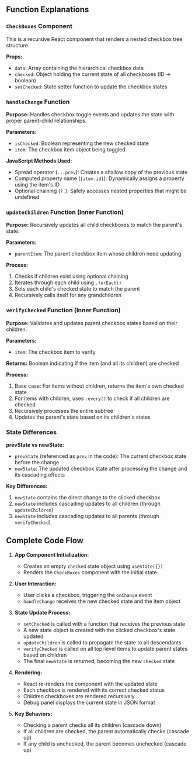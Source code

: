 ## Function Explanations

### `CheckBoxes` Component

This is a recursive React component that renders a nested checkbox tree structure.

**Props:**

- `data`: Array containing the hierarchical checkbox data
- `checked`: Object holding the current state of all checkboxes (ID → boolean)
- `setChecked`: State setter function to update the checkbox states

### `handleChange` Function

**Purpose:** Handles checkbox toggle events and updates the state with proper parent-child relationships.

**Parameters:**

- `isChecked`: Boolean representing the new checked state
- `item`: The checkbox item object being toggled

**JavaScript Methods Used:**

- Spread operator (`...prev`): Creates a shallow copy of the previous state
- Computed property name (`[item.id]`): Dynamically assigns a property using the item's ID
- Optional chaining (`?.`): Safely accesses nested properties that might be undefined

### `updateChildren` Function (Inner Function)

**Purpose:** Recursively updates all child checkboxes to match the parent's state.

**Parameters:**

- `parentItem`: The parent checkbox item whose children need updating

**Process:**

1. Checks if children exist using optional chaining
2. Iterates through each child using `.forEach()`
3. Sets each child's checked state to match the parent
4. Recursively calls itself for any grandchildren

### `verifyChecked` Function (Inner Function)

**Purpose:** Validates and updates parent checkbox states based on their children.

**Parameters:**

- `item`: The checkbox item to verify

**Returns:** Boolean indicating if the item (and all its children) are checked

**Process:**

1. Base case: For items without children, returns the item's own checked state
2. For items with children, uses `.every()` to check if all children are checked
3. Recursively processes the entire subtree
4. Updates the parent's state based on its children's states

### State Differences

**prevState vs newState:**

- `prevState` (referenced as `prev` in the code): The current checkbox state before the change
- `newState`: The updated checkbox state after processing the change and its cascading effects

**Key Differences:**

1. `newState` contains the direct change to the clicked checkbox
2. `newState` includes cascading updates to all children (through `updateChildren`)
3. `newState` includes cascading updates to all parents (through `verifyChecked`)

## Complete Code Flow

1. **App Component Initialization:**

   - Creates an empty `checked` state object using `useState({})`
   - Renders the `CheckBoxes` component with the initial state

2. **User Interaction:**

   - User clicks a checkbox, triggering the `onChange` event
   - `handleChange` receives the new checked state and the item object

3. **State Update Process:**

   - `setChecked` is called with a function that receives the previous state
   - A new state object is created with the clicked checkbox's state updated
   - `updateChildren` is called to propagate the state to all descendants
   - `verifyChecked` is called on all top-level items to update parent states based on children
   - The final `newState` is returned, becoming the new `checked` state

4. **Rendering:**

   - React re-renders the component with the updated state
   - Each checkbox is rendered with its correct checked status
   - Children checkboxes are rendered recursively
   - Debug panel displays the current state in JSON format

5. **Key Behaviors:**
   - Checking a parent checks all its children (cascade down)
   - If all children are checked, the parent automatically checks (cascade up)
   - If any child is unchecked, the parent becomes unchecked (cascade up)
